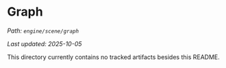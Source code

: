 # Graph

_Path: `engine/scene/graph`_

_Last updated: 2025-10-05_


This directory currently contains no tracked artifacts besides this README.
